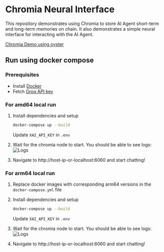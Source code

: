 # Chromia Neural Interface

This repository demonstrates using Chromia to store AI Agent short-term and long-term memories on chain. It also demonstrates a simple neural interface for interacting with the AI Agent.

[Chromia Demo using oyster](https://www.youtube.com/watch?v=YfWzTeK1LaY)


## Run using docker compose

### Prerequisites
- Install [Docker](https://docs.docker.com/engine/install/ubuntu/)
- Fetch [Groq API key](https://console.groq.com/keys)

### For amd64 local run
1. Install dependencies and setup
   ```sh
   docker-compose up --build
   ```
   Update `XAI_API_KEY` in `.env`

2. Wait for the chromia node to start. You should be able to see logs:
   ![Logs](image.png)

3. Navigate to http://host-ip-or-localhost:6060 and start chatting!

### For arm64 local run
1. Replace docker images with corresponding arm64 versions in the `docker-compose.yml` file

2. Install dependencies and setup
   ```sh
   docker-compose up --build
   ```
   Update `XAI_API_KEY` in `.env`

3. Wait for the chromia node to start. You should be able to see logs:
   ![Logs](image.png)

4. Navigate to http://host-ip-or-localhost:6060 and start chatting!
